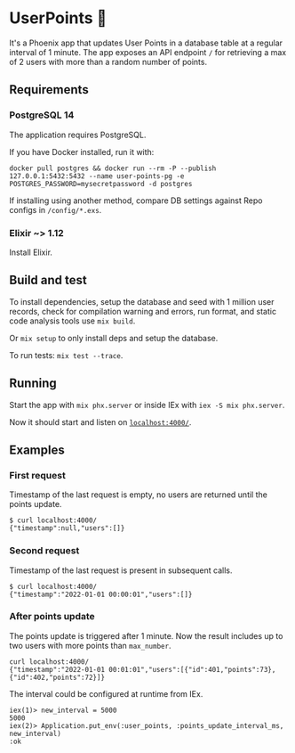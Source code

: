 # UserPoints 🎯
It's a Phoenix app that updates User Points in a database table at a regular interval of 1 minute. The app exposes an API endpoint `/` for retrieving a max of 2 users with more than a random number of points. 

## Requirements
### PostgreSQL 14
The application requires PostgreSQL. 

If you have Docker installed, run it with:
```
docker pull postgres && docker run --rm -P --publish 127.0.0.1:5432:5432 --name user-points-pg -e POSTGRES_PASSWORD=mysecretpassword -d postgres
```

If installing using another method, compare DB settings against Repo configs in `/config/*.exs`.

### Elixir ~> 1.12 
Install Elixir.

## Build and test
To install dependencies, setup the database and seed with 1 million user records, check for compilation warning and errors, run format, and static code analysis tools use `mix build`.

Or `mix setup` to only install deps and setup the database.

To run tests: `mix test --trace`.

## Running
Start the app with `mix phx.server` or inside IEx with `iex -S mix phx.server`. 

Now it should start and listen on [`localhost:4000/`](http://localhost:4000).

## Examples
### First request
Timestamp of the last request is empty, no users are returned until the points update.
```
$ curl localhost:4000/
{"timestamp":null,"users":[]}
```

### Second request
Timestamp of the last request is present in subsequent calls.
```
$ curl localhost:4000/
{"timestamp":"2022-01-01 00:00:01","users":[]}
```

### After points update
The points update is triggered after 1 minute. Now the result includes up to two users with more points than `max_number`.
```
curl localhost:4000/
{"timestamp":"2022-01-01 00:01:01","users":[{"id":401,"points":73},{"id":402,"points":72}]}
```

The interval could be configured at runtime from IEx.
```
iex(1)> new_interval = 5000
5000
iex(2)> Application.put_env(:user_points, :points_update_interval_ms, new_interval)
:ok
```
